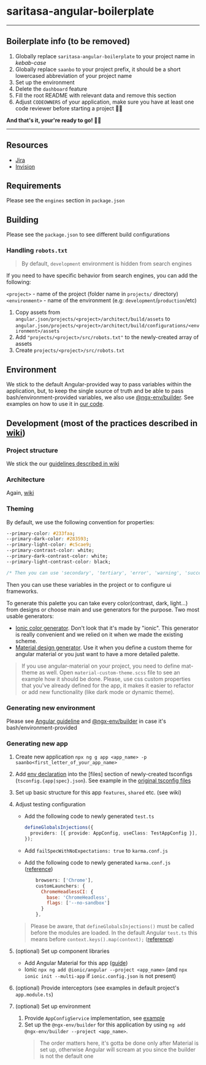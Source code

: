 # saritasa-angular-boilerplate

---

<!-- TODO: This section is to be removed when a project is started. -->

## Boilerplate info (to be removed)

<section>
  <ol class="next-steps">
    <li>
      Globally replace <code>saritasa-angular-boilerplate</code> to your project
      name in
      <em>kebab-case</em>
    </li>
    <li>
      Globally replace <code>saanbo</code> to your project prefix, it should be
      a short lowercased abbreviation of your project name
    </li>
    <li>Set up the environment</li>
    <li>Delete the <code>dashboard</code> feature</li>
    <li>Fill the root README with relevant data and remove this section</li>
    <li>
      Adjust <code>CODEOWNERS</code> of your application, make sure you have at
      least one code reviewer before starting a project 👨‍💻
    </li>
  </ol>

  <p>
    <strong>And that's it, your're ready to go! 🥷😎</strong>
  </p>
</section>

---

## Resources

- [Jira](https://saritasa.atlassian.net/jira/your-work)
- [Invision](https://projects.invisionapp.com/d/main#/projects)

## Requirements

Please see the `engines` section in `package.json`

## Building

Please see the `package.json` to see different build configurations

### Handling `robots.txt`

> By default, `development` environment is hidden from search engines

If you need to have specific behavior from search engines, you can add the following:

`<project>` - name of the project (folder name in `projects/` directory)
`<environment>` - name of the environment (e.g: `development`/`production`/etc)

1. Copy assets from `angular.json/projects/<project>/architect/build/assets` to `angular.json/projects/<project>/architect/build/configurations/<environment>/assets`
2. Add `"projects/<project>/src/robots.txt"` to the newly-created array of assets
3. Create `projects/<project>/src/robots.txt`

## Environment

We stick to the default Angular-provided way to pass variables within the application, but, to keep the single source of truth and be able to pass bash/environment-provided variables, we also use [@ngx-env/builder](https://github.com/chihab/ngx-env). See examples on how to use it in [our code](projects/web/src/environments/environment.ts).

## Development (most of the practices described in [wiki](https://wiki.saritasa.rocks/frontend/))


### Project structure

We stick the our [guidelines described in wiki](https://wiki.saritasa.rocks/frontend/frameworks/angular/project-structure)

### Architecture

Again, [wiki](https://wiki.saritasa.rocks/frontend/frameworks/architecture/)

### Theming

By default, we use the following convention for properties:

```css
--primary-color: #233faa;
--primary-dark-color: #283593;
--primary-light-color: #c5cae9;
--primary-contrast-color: white;
--primary-dark-contrast-color: white;
--primary-light-contrast-color: black;

/* Then you can use 'secondary', 'tertiary', 'error', 'warning', 'success' and so on */
```

Then you can use these variables in the project or to configure ui frameworks.

To generate this palette you can take every color(contrast, dark, light...) from designs or choose main and use generators for the purpose.
Two most usable generators:

- [Ionic color generator](https://ionicframework.com/docs/theming/colors#new-color-creator). Don't look that it's made by "ionic". This generator is really convenient and we relied on it when we made the existing scheme.
- [Material design generator](http://mcg.mbitson.com/#!?mcgpalette0=%233f51b5). Use it when you define a custom theme for angular material or you just want to have a more detailed palette.

> If you use angular-material on your project, you need to define mat-theme as well. Open `material-custom-theme.scss` file to see an example how it should be done. Please, use css custom properties that you've already defined for the app, it makes it easier to refactor or add new functionality (like dark mode or dynamic theme).

### Generating new environment

Please see [Angular guideline](https://angular.io/guide/build#using-environment-specific-variables-in-your-app) and [@ngx-env/builder](https://github.com/chihab/ngx-env#in-env) in case it's bash/environment-provided

### Generating new app

1. Create new application `npx ng g app <app_name> -p saanbo<first_letter_of_your_app_name>`
2. Add [env declaration](env.d.ts) into the [files] section of newly-created tsconfigs (`tsconfig.{app|spec}.json`). See example in the [original tsconfig files](projects/web/tsconfig.app.json)
3. Set up basic structure for this app `features`, `shared` etc. (see wiki)
4. Adjust testing configuration

   - Add the following code to newly generated `test.ts`

     ```ts
     defineGlobalsInjections({
       providers: [{ provide: AppConfig, useClass: TestAppConfig }],
     });
     ```

   - Add `failSpecWithNoExpectations: true` to `karma.conf.js`

   - Add the following code to newly generated `karma.conf.js` ([reference](https://angular.io/guide/testing#configure-cli-for-ci-testing-in-chrome))

     ```js
         browsers: ['Chrome'],
         customLaunchers: {
           ChromeHeadlessCI: {
             base: 'ChromeHeadless',
             flags: ['--no-sandbox']
           }
         },
     ```

   > Please be aware, that `defineGlobalsInjections()` must be called before the modules are loaded. In the default Angular `test.ts` this means before `context.keys().map(context);` ([reference](https://ngneat.github.io/spectator/docs/global-injections/))

5. (optional) Set up component libraries

   - Add Angular Material for this app ([guide](https://material.angular.io/guide/getting-started))
   - Ionic `npx ng add @ionic/angular --project <app_name>` (and `npx ionic init --multi-app` if `ionic.config.json` is not present)

6. (optional) Provide interceptors (see examples in default project's `app.module.ts`)
7. (optional) Set up environment
   1. Provide `AppConfigService` implementation, see [example](projects/web/src/app/features/shared/web-app-config.service.ts)
   2. Set up the `@ngx-env/builder` for this application by using `ng add @ngx-env/builder --project <app_name>`.
      > The order matters here, it's gotta be done only after Material is set up, otherwise Angular will scream at you since the builder is not the default one
